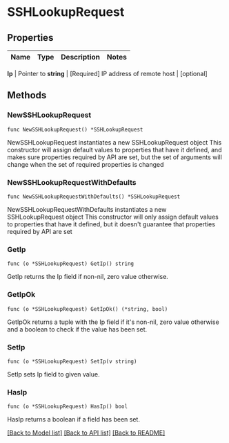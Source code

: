 # SSHLookupRequest


## Properties

Name | Type | Description | Notes
------------ | ------------- | ------------- | -------------


**Ip** | Pointer to **string** | [Required] IP address of remote host | [optional] 



## Methods


### NewSSHLookupRequest

`func NewSSHLookupRequest() *SSHLookupRequest`

NewSSHLookupRequest instantiates a new SSHLookupRequest object
This constructor will assign default values to properties that have it defined,
and makes sure properties required by API are set, but the set of arguments
will change when the set of required properties is changed

### NewSSHLookupRequestWithDefaults

`func NewSSHLookupRequestWithDefaults() *SSHLookupRequest`

NewSSHLookupRequestWithDefaults instantiates a new SSHLookupRequest object
This constructor will only assign default values to properties that have it defined,
but it doesn't guarantee that properties required by API are set


### GetIp

`func (o *SSHLookupRequest) GetIp() string`

GetIp returns the Ip field if non-nil, zero value otherwise.

### GetIpOk

`func (o *SSHLookupRequest) GetIpOk() (*string, bool)`

GetIpOk returns a tuple with the Ip field if it's non-nil, zero value otherwise
and a boolean to check if the value has been set.

### SetIp

`func (o *SSHLookupRequest) SetIp(v string)`

SetIp sets Ip field to given value.


### HasIp

`func (o *SSHLookupRequest) HasIp() bool`

HasIp returns a boolean if a field has been set.









[[Back to Model list]](../README.md#documentation-for-models) [[Back to API list]](../README.md#documentation-for-api-endpoints) [[Back to README]](../README.md)


